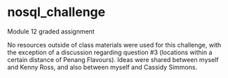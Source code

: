 # nosql_challenge
Module 12 graded assignment

No resources outside of class materials were used for this challenge, with the exception of a discussion
regarding question #3 (locations within a certain distance of Penang Flavours). Ideas were shared between
myself and Kenny Ross, and also between myself and Cassidy Simmons.